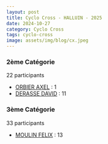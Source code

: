```yaml
---
layout: post
title: Cyclo Cross - HALLUIN - 2025
date: 2024-10-27
category: Cyclo Cross
tags: cyclo-cross
image: assets/img/blog/cx.jpeg
---
```


### 2ème Catégorie
22 participants
- [ORBIER AXEL](https://teamspecializedlille.cc/coureurs/orbieraxel) : 1
- [DERASSE DAVID](https://teamspecializedlille.cc/coureurs/derassedavid) : 11

### 3ème Catégorie
33 participants
- [MOULIN FELIX](https://teamspecializedlille.cc/coureurs/moulinfelix) : 13

